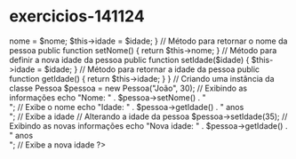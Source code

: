 # exercicios-141124
<?php

class Pessoa {
    // Atributos
    private $nome;
    private $idade;

    // Construtor que recebe nome e idade
    public function __construct($nome, $idade) {
        $this->nome = $nome;
        $this->idade = $idade;
    }

    // Método para retornar o nome da pessoa
    public function setNome() {
        return $this->nome;
    }

    // Método para definir a nova idade da pessoa
    public function setIdade($idade) {
        $this->idade = $idade;
    }

    // Método para retornar a idade da pessoa
    public function getIdade() {
        return $this->idade;
    }
}

// Criando uma instância da classe Pessoa
$pessoa = new Pessoa("João", 30);

// Exibindo as informações
echo "Nome: " . $pessoa->setNome() . "<br>"; // Exibe o nome
echo "Idade: " . $pessoa->getIdade() . " anos<br>"; // Exibe a idade

// Alterando a idade da pessoa
$pessoa->setIdade(35);

// Exibindo as novas informações
echo "Nova idade: " . $pessoa->getIdade() . " anos<br>"; // Exibe a nova idade

?>
